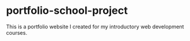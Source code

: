 # portfolio-school-project
This is a portfolio website I created for my introductory web development courses.

